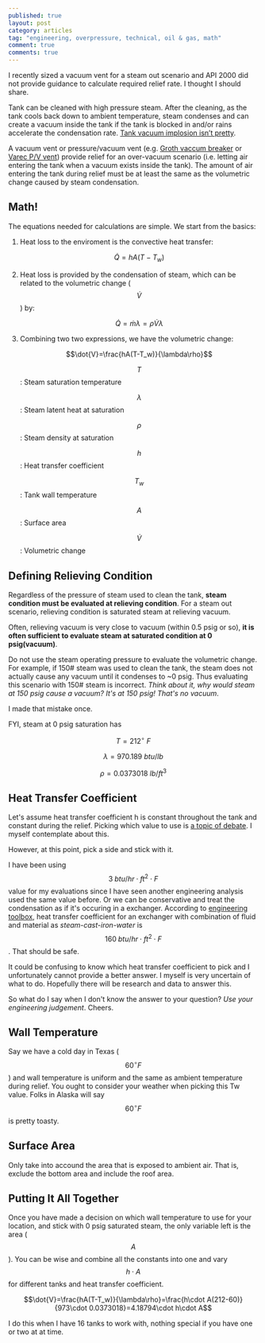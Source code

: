```yaml
---
published: true
layout: post
category: articles
tag: "engineering, overpressure, technical, oil & gas, math"
comment: true
comments: true
---
```


I recently sized a vacuum vent for a steam out scenario and API 2000 did not provide guidance to calculate required relief rate. I thought I should share. 

Tank can be cleaned with high pressure steam. After the cleaning, as the tank cools back down to ambient temperature, steam condenses and can create a vacuum inside the tank if the tank is blocked in and/or rains accelerate the condensation rate. [Tank vacuum implosion isn’t pretty](http://www.youtube.com/watch?v=Zz95_VvTxZM).

A vacuum vent or pressure/vacuum vent (e.g. [Groth vaccum breaker](http://www.grothcorp.com/en/product/cats/IndustrialProcessing/TankTopAppurtenances/1300A.html) or [Varec P/V vent]( http://valves.pentair.com/valves/products/pressure_relief_valves/tank_protection/?id=tcm:106-5807)) provide relief for an over-vacuum scenario (i.e. letting air entering the tank when a vacuum exists inside the tank). The amount of air entering the tank during relief must be at least the same as the volumetric change caused by steam condensation. 

## Math!

The equations needed for calculations are simple. We start from the basics: 

1. Heat loss to the enviroment is the convective heat transfer:

    $$\dot{Q}=hA(T-T_w)$$

2. Heat loss is provided by the condensation of steam, which can be related to the volumetric change ($$\dot{V}$$) by:

    $$\dot{Q}=\dot{m}\lambda=\rho\dot{V}\lambda$$

3. Combining two two expressions, we have the volumetric change:

   $$\dot{V}=\frac{hA(T-T_w)}{\lambda\rho}$$
    
   $$T$$: Steam saturation temperature
   
   $$λ$$: Steam latent heat at saturation
   
   $$ρ$$: Steam density at saturation
   
   $$h$$: Heat transfer coefficient
   
   $$T_w$$: Tank wall temperature
   
   $$A$$: Surface area
   
   $$\dot{V}$$: Volumetric change

## Defining Relieving Condition

 Regardless of the pressure of steam used to clean the tank, **steam condition must be evaluated at relieving condition**. For a steam out scenario, relieving condition is saturated steam at relieving vacuum. 
 
Often, relieving vacuum is very close to vacuum (within 0.5 psig or so), **it is often sufficient to evaluate steam at saturated condition at 0 psig(vacuum)**. 
 
Do not use the steam operating pressure to evaluate the volumetric change. For example, if 150# steam was used to clean the tank, the steam does not actually cause any vacuum until it condenses to ~0 psig. Thus evaluating this scenario with 150# steam is incorrect. *Think about it, why would steam at 150 psig cause a vacuum? It's at 150 psig! That's no vacuum*.

I made that mistake once.

FYI, steam at 0 psig saturation has 

$$T = 212^{\circ}\: F$$

$$λ = 970.189\: btu/lb$$

$$ρ = 0.0373018\: lb/ft^3$$

## Heat Transfer Coefficient

Let's assume heat transfer coefficient h is constant throughout the tank and constant during the relief. Picking which value to use is [a topic of debate](http://www.eng-tips.com/viewthread.cfm?qid=155185). I myself contemplate about this. 

However, at this point, pick a side and stick with it. 

I have been using $$3\; btu/hr\cdot ft^2\cdot F$$ value for my evaluations since I have seen another engineering analysis used the same value before. Or we can be conservative and treat the condensation as if it's occuring in a exchanger. According to [engineering toolbox](http://www.engineeringtoolbox.com/overall-heat-transfer-coefficients-d_284.html), heat transfer coefficient for an exchanger with combination of fluid and material as *steam-cast-iron-water* is $$160\; btu/hr\cdot ft^2\cdot F$$. That should be safe.

It could be confusing to know which heat transfer coefficient to pick and I unfortunately cannot provide a better answer. I myself is very uncertain of what to do. Hopefully there will be research and data to answer this.  

So what do I say when I don't know the answer to your question? *Use your engineering judgement*. Cheers.

## Wall Temperature
Say we have a cold day in Texas ($$60^{\circ}F$$) and wall temperature is uniform and the same as ambient temperature during relief. You ought to consider your weather when picking this Tw value. Folks in Alaska will say $$60^{\circ}F$$ is pretty toasty. 

## Surface Area 
Only take into accound the area that is exposed to ambient air. That is, exclude the bottom area and include the roof area. 

## Putting It All Together
Once you have made a decision on which wall temperature to use for your location, and stick with 0 psig saturated steam, the only variable left is the area ($$A$$). You can be wise and combine all the constants into one and vary $$h\cdot A$$ for different tanks and heat transfer coefficient.

$$\dot{V}=\frac{hA(T-T_w)}{\lambda\rho}=\frac{h\cdot A(212-60)}{973\cdot 0.0373018}=4.18794\cdot h\cdot A$$

I do this when I have 16 tanks to work with, nothing special if you have one or two at at time.